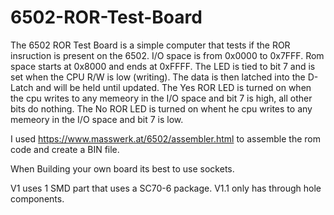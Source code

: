 # 6502-ROR-Test-Board

The 6502 ROR Test Board is a simple computer that tests if the ROR insruction is present on the 6502. I/O space is from 0x0000 to 0x7FFF. Rom space starts at 0x8000 and ends at 0xFFFF. The LED is tied to bit 7 and is set when the CPU R/W is low (writing). The data is then latched into the D-Latch and will be held until updated. The Yes ROR LED is turned on when the cpu writes to any memeory in the I/O space and bit 7 is high, all other bits do nothing. The No ROR LED is turned on whent he cpu writes to any memeory in the I/O space and bit 7 is low.

I used https://www.masswerk.at/6502/assembler.html to assemble the rom code and create a BIN file. 

When Building your own board its best to use sockets.

V1 uses 1 SMD part that uses a SC70-6 package. V1.1 only has through hole components. 
